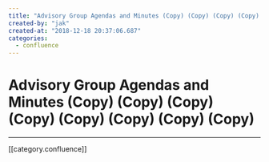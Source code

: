 ```yaml
---
title: "Advisory Group Agendas and Minutes (Copy) (Copy) (Copy) (Copy) (Copy) (Copy) (Copy) (Copy)"
created-by: "jak"
created-at: "2018-12-18 20:37:06.687"
categories:
  - confluence
---
```


# Advisory Group Agendas and Minutes (Copy) (Copy) (Copy) (Copy) (Copy) (Copy) (Copy) (Copy)


---

[[category.confluence]]
